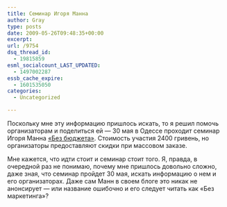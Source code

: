 ```yaml
---
title: Семинар Игоря Манна
author: Gray
type: posts
date: 2009-05-26T09:48:35+00:00
excerpt:
url: /9754
dsq_thread_id:
  - 19815859
esml_socialcount_LAST_UPDATED:
  - 1497002287
essb_cache_expire:
  - 1601535050
categories:
  - Uncategorized

---
```








<p style="clear: both">
  Поскольку мне эту информацию пришлось искать, то я решил помочь организаторам и поделиться ей &#8212; 30 мая в Одессе проходит семинар Игоря Манна <a href="http://www.personal-trening.com/node/1361" target="_blank">&#171;Без бюджета&#187;</a>. Стоимость участия 2400 гривень, но организаторы предоставляют скидки при массовом заказе.
</p>

<p style="clear: both">
  Мне кажется, что идти стоит и семинар стоит того. Я, правда, в очередной раз не понимаю, почему мне пришлось довольно сложно, даже зная, что семинар пройдет 30 мая, искать информацию о нем и его организаторах. Даже сам Манн в своем блоге это никак не анонсирует &#8212; или название ошибочно и его следует читать как &#171;Без маркетинга&#187;?
</p>

<br class='final-break' style='clear: both' />